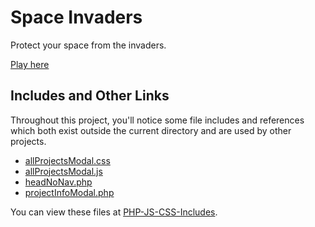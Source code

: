 # Space Invaders

Protect your space from the invaders.

[Play here](http://localhost/HTML_PHP/projects/JSGames/SpaceInvaders/spaceInvaders.php)

## Includes and Other Links

Throughout this project, you'll notice some file includes and references which both exist outside the current directory and are used by other projects.

* [allProjectsModal.css](https://github.com/dvereen1/PHP-JS-CSS-Includes/blob/main/allProjectsModal.css)
* [allProjectsModal.js](https://github.com/dvereen1/PHP-JS-CSS-Includes/blob/main/allProjectsModal.js)
* [headNoNav.php](https://github.com/dvereen1/PHP-JS-CSS-Includes/blob/main/headNoNav.php)
* [projectInfoModal.php](https://github.com/dvereen1/PHP-JS-CSS-Includes/blob/main/projectInfoModal.php)

You can view these files at [PHP-JS-CSS-Includes](https://github.com/dvereen1/PHP-JS-CSS-Includes).